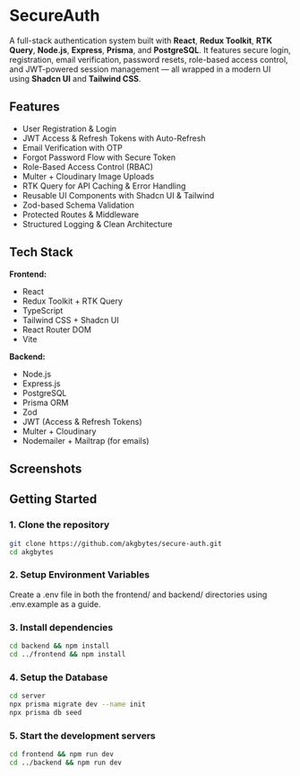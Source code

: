 # SecureAuth

A full-stack authentication system built with **React**, **Redux Toolkit**, **RTK Query**, **Node.js**, **Express**, **Prisma**, and **PostgreSQL**. It features secure login, registration, email verification, password resets, role-based access control, and JWT-powered session management — all wrapped in a modern UI using **Shadcn UI** and **Tailwind CSS**.

## Features

- User Registration & Login
- JWT Access & Refresh Tokens with Auto-Refresh
- Email Verification with OTP
- Forgot Password Flow with Secure Token
- Role-Based Access Control (RBAC)
- Multer + Cloudinary Image Uploads
- RTK Query for API Caching & Error Handling
- Reusable UI Components with Shadcn UI & Tailwind
- Zod-based Schema Validation
- Protected Routes & Middleware
- Structured Logging & Clean Architecture

## Tech Stack

**Frontend:**

- React
- Redux Toolkit + RTK Query
- TypeScript
- Tailwind CSS + Shadcn UI
- React Router DOM
- Vite

**Backend:**

- Node.js
- Express.js
- PostgreSQL
- Prisma ORM
- Zod
- JWT (Access & Refresh Tokens)
- Multer + Cloudinary
- Nodemailer + Mailtrap (for emails)

## Screenshots

## Getting Started

### 1. Clone the repository

```bash
git clone https://github.com/akgbytes/secure-auth.git
cd akgbytes
```

### 2. Setup Environment Variables

Create a .env file in both the frontend/ and backend/ directories using .env.example as a guide.

### 3. Install dependencies

```bash
cd backend && npm install
cd ../frontend && npm install
```

### 4. Setup the Database

```bash
cd server
npx prisma migrate dev --name init
npx prisma db seed
```

### 5. Start the development servers

```bash
cd frontend && npm run dev
cd ../backend && npm run dev
```
